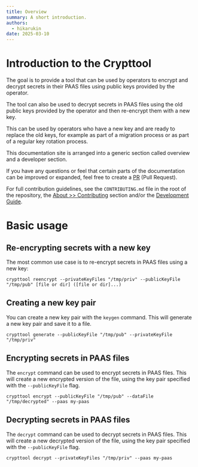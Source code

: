 ```yaml
---
title: Overview
summary: A short introduction.
authors:
  - hikarukin
date: 2025-03-10
---
```


# Introduction to the Crypttool

The goal is to provide a tool that can be used by operators to encrypt and decrypt secrets
in their PAAS files using public keys provided by the operator.

The tool can also be used to decrypt secrets in PAAS files using the old public
keys provided by the operator and then re-encrypt them with a new key.

This can be used by operators who have a new key and are ready to replace the old keys,
for example as part of a migration process or as part of a regular key rotation process.

This documentation site is arranged into a generic section called overview and a
developer section.

If you have any questions or feel that certain parts of the documentation can be
improved or expanded, feel free to create a [PR](https://github.com/belastingdienst/opr-paas/pulls)
(Pull Request).

For full contribution guidelines, see the `CONTRIBUTING.md` file in the root of
the repository, the [About >> Contributing](/about/contributing/) section and/or the
[Development Guide](/development-guide/).

# Basic usage

## Re-encrypting secrets with a new key

The most common use case is to re-encrypt secrets in PAAS files using a new key:

`crypttool reencrypt --privateKeyFiles "/tmp/priv" --publicKeyFile "/tmp/pub" [file or dir] ([file or dir]...)`

## Creating a new key pair

You can create a new key pair with the `keygen` command. This will generate a new
key pair and save it to a file.

`crypttool generate --publicKeyFile "/tmp/pub" --privateKeyFile "/tmp/priv"`

## Encrypting secrets in PAAS files

The `encrypt` command can be used to encrypt secrets in PAAS files. This will
create a new encrypted version of the file, using the key pair specified with the
`--publicKeyFile` flag.

`crypttool encrypt --publicKeyFile "/tmp/pub" --dataFile "/tmp/decrypted" --paas my-paas`

## Decrypting secrets in PAAS files

The `decrypt` command can be used to decrypt secrets in PAAS files. This will
create a new decrypted version of the file, using the key pair specified with the
`--publicKeyFile` flag.

`crypttool decrypt --privateKeyFiles "/tmp/priv" --paas my-paas`